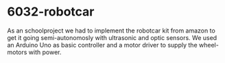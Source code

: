 # 6032-robotcar
As an schoolproject we had to implement the robotcar kit from amazon to get it going semi-autonomosly with ultrasonic and optic sensors.
We used an Arduino Uno as basic controller and a motor driver to supply the wheel-motors with power.
